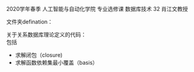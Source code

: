 2020学年春季
人工智能与自动化学院
专业选修课 数据库技术 32 肖江文教授 

文件夹defination：

关于关系数据库理论定义的代码：  
包括
- 求解闭包（closure)
- 求解函数依赖集最小覆盖（basis）
